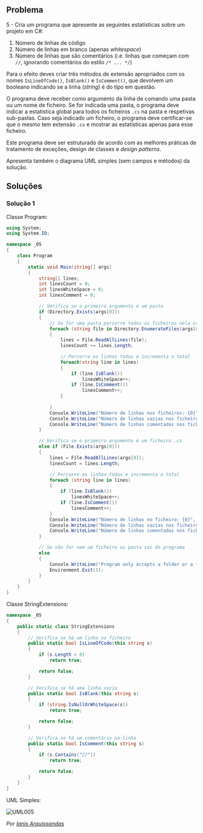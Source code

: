 ## Problema

5 - Cria um programa que apresente as seguintes estatísticas sobre um projeto
em C#:

1.  Número de linhas de código
2.  Número de linhas em branco (apenas _whitespace_)
3.  Número de linhas que são comentários (i.e. linhas que começam com `//`,
    ignorando comentários do estilo `/* ... */`)

Para o efeito deves criar três métodos de extensão apropriados com os nomes
`IsLineOfCode()`, `IsBlank()` e `IsComment()`, que devolvem um booleano
indicando se a linha (_string_) é do tipo em questão.

O programa deve receber como argumento da linha de comando uma pasta ou um
nome de ficheiro. Se for indicada uma pasta, o programa deve indicar a
estatística global para todos os ficheiros `.cs` na pasta e respetivas
sub-pastas. Caso seja indicado um ficheiro, o programa deve certificar-se que o
mesmo tem extensão `.cs` e mostrar as estatísticas apenas para esse ficheiro.

Este programa deve ser estruturado de acordo com as melhores práticas de
tratamento de exceções, design de classes e _design patterns_.

Apresenta também o diagrama UML simples (sem campos e métodos) da solução.


## Soluções

### Solução 1

Classe Program:

```cs
using System;
using System.IO;

namespace _05
{
    class Program
    {
        static void Main(string[] args)
        {
            string[] lines;
            int linesCount = 0;
            int linesWhiteSpace = 0;
            int linesComment = 0;

            // Verifica se o primeiro argumento é um pasta
            if (Directory.Exists(args[0]))
            {
                // Se for uma pasta percorre todos os ficheiros nela contidos
                foreach (string file in Directory.EnumerateFiles(args[0], "*.cs"))
                {
                    lines = File.ReadAllLines(file);
                    linesCount += lines.Length;

                    // Percorre as linhas todas e incrementa o total
                    foreach(string line in lines)
                    {
                        if (line.IsBlank())
                            linesWhiteSpace++;
                        if (line.IsComment())
                            linesComment++;
                    }
                    
                }
                Console.WriteLine("Número de linhas nos ficheiros: {0}", linesCount);
                Console.WriteLine("Número de linhas vazias nos ficheiros: {0}", linesWhiteSpace);
                Console.WriteLine("Número de linhas comentadas nos ficheiros: {0}", linesComment);
            }

            // Verifica se o primeiro argumento é um ficheiro .cs
            else if (File.Exists(args[0]))
            {
                lines = File.ReadAllLines(args[0]);
                linesCount = lines.Length;

                // Percorre as linhas todas e incrementa o total
                foreach (string line in lines)
                {
                    if (line.IsBlank())
                        linesWhiteSpace++;
                    if (line.IsComment())
                        linesComment++;
                }
                Console.WriteLine("Número de linhas no ficheiro: {0}", linesCount);
                Console.WriteLine("Número de linhas vazias nos ficheiros: {0}", linesWhiteSpace);
                Console.WriteLine("Número de linhas comentadas nos ficheiros: {0}", linesComment);
            }

            // Se não for nem um ficheiro ou pasta sai do programa
            else
            {
                Console.WriteLine("Program only accepts a folder or a file.");
                Environment.Exit(1);
            }
        }
    }
}
```

Classe StringExtensions:

```cs
namespace _05
{
    public static class StringExtensions
    {
        // Verifica se há um linha no ficheiro
        public static bool IsLineOfCode(this string s)
        {
            if (s.Length > 0)
                return true;

            return false;
        }

        // Verifica se há uma linha vazia
        public static bool IsBlank(this string s)
        {
            if (string.IsNullOrWhiteSpace(s))
                return true;

            return false;
        }

        // Verifica se há um comentário na linha
        public static bool IsComment(this string s)
        {
            if (s.Contains("//"))
                return true;

            return false;
        }
    }
}
```

UML Simples:

![UML005](05_UML.png)

*Por [Ianis Arquissandas](https://github.com/Insoel)*